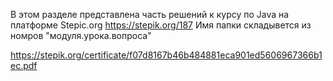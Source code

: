 В этом разделе представлена часть решений к курсу по Java на платформе Stepic.org https://stepik.org/187 
Имя папки складывется из номров "модуля.урока.вопроса"

https://stepik.org/certificate/f07d8167b46b484881eca901ed5606967366b1ec.pdf
